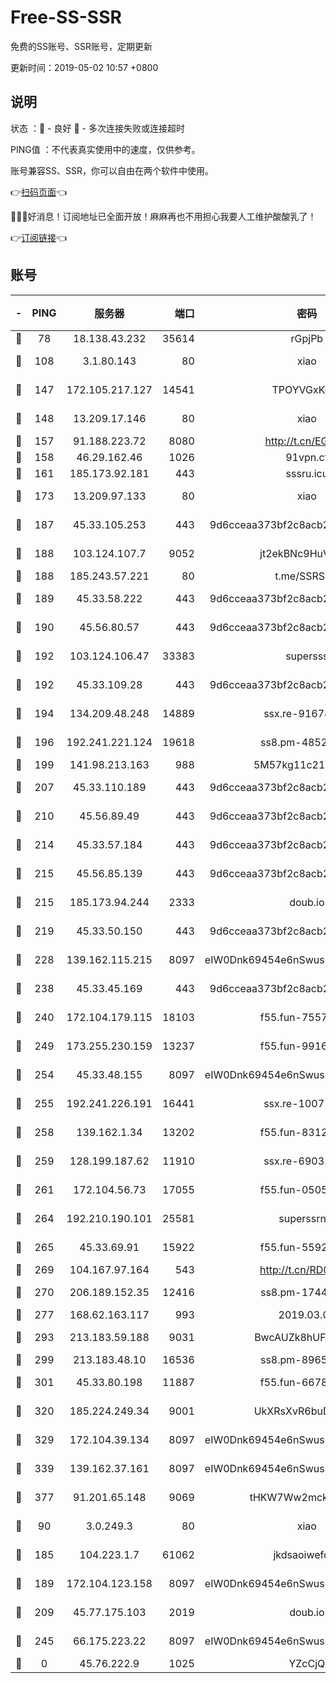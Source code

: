 # Free-SS-SSR

免费的SS账号、SSR账号，定期更新

更新时间：2019-05-02 10:57 +0800

## 说明

状态     ：🙂 - 良好 🙁 - 多次连接失败或连接超时

PING值   ：不代表真实使用中的速度，仅供参考。

账号兼容SS、SSR，你可以自由在两个软件中使用。

👉[扫码页面](https://liesauer.github.io/Free-SS-SSR/)👈

🎉🎉🎉好消息！订阅地址已全面开放！麻麻再也不用担心我要人工维护酸酸乳了！

👉[订阅链接](https://www.liesauer.net/yogurt/subscribe?ACCESS_TOKEN=DAYxR3mMaZAsaqUb)👈

## 账号

|-|PING|服务器|端口|密码|加密方式|区域|
|:----:|:----:|:-----:|-----:|:----:|:----:|:----:|
|🙂|78|18.138.43.232|35614|rGpjPb|rc4-md5|SG|
|🙂|108|3.1.80.143|80|xiao|aes-128-ctr|SG|
|🙂|147|172.105.217.127|14541|TPOYVGxKglpi|aes-256-cfb|JP|
|🙂|148|13.209.17.146|80|xiao|aes-128-ctr|KR|
|🙂|157|91.188.223.72|8080|http://t.cn/EGJIyrl|rc4-md5|RU|
|🙂|158|46.29.162.46|1026|91vpn.cf|rc4-md5|RU|
|🙂|161|185.173.92.181|443|sssru.icu|rc4-md5|RU|
|🙂|173|13.209.97.133|80|xiao|aes-128-ctr|KR|
|🙂|187|45.33.105.253|443|9d6cceaa373bf2c8acb22e60b6a58be6|aes-256-cfb|US|
|🙂|188|103.124.107.7|9052|jt2ekBNc9HuVtm2a|aes-256-cfb|US|
|🙂|188|185.243.57.221|80|t.me/SSRSUB|rc4-md5|US|
|🙂|189|45.33.58.222|443|9d6cceaa373bf2c8acb22e60b6a58be6|aes-256-cfb|US|
|🙂|190|45.56.80.57|443|9d6cceaa373bf2c8acb22e60b6a58be6|aes-256-cfb|US|
|🙂|192|103.124.106.47|33383|supersss|aes-256-cfb|US|
|🙂|192|45.33.109.28|443|9d6cceaa373bf2c8acb22e60b6a58be6|aes-256-cfb|US|
|🙂|194|134.209.48.248|14889|ssx.re-91674483|aes-256-cfb|US|
|🙂|196|192.241.221.124|19618|ss8.pm-48528266|aes-256-cfb|US|
|🙂|199|141.98.213.163|988|5M57kg11c214qDmK|chacha20|KR|
|🙂|207|45.33.110.189|443|9d6cceaa373bf2c8acb22e60b6a58be6|aes-256-cfb|US|
|🙂|210|45.56.89.49|443|9d6cceaa373bf2c8acb22e60b6a58be6|aes-256-cfb|US|
|🙂|214|45.33.57.184|443|9d6cceaa373bf2c8acb22e60b6a58be6|aes-256-cfb|US|
|🙂|215|45.56.85.139|443|9d6cceaa373bf2c8acb22e60b6a58be6|aes-256-cfb|US|
|🙂|215|185.173.94.244|2333|doub.io|aes-128-ctr|RU|
|🙂|219|45.33.50.150|443|9d6cceaa373bf2c8acb22e60b6a58be6|aes-256-cfb|US|
|🙂|228|139.162.115.215|8097|eIW0Dnk69454e6nSwuspv9DmS201tQ0D|aes-256-cfb|JP|
|🙂|238|45.33.45.169|443|9d6cceaa373bf2c8acb22e60b6a58be6|aes-256-cfb|US|
|🙂|240|172.104.179.115|18103|f55.fun-75573208|aes-256-cfb|SG|
|🙂|249|173.255.230.159|13237|f55.fun-99168886|aes-256-cfb|US|
|🙂|254|45.33.48.155|8097|eIW0Dnk69454e6nSwuspv9DmS201tQ0D|aes-256-cfb|US|
|🙂|255|192.241.226.191|16441|ssx.re-10071101|aes-256-cfb|US|
|🙂|258|139.162.1.34|13202|f55.fun-83127427|aes-256-cfb|SG|
|🙂|259|128.199.187.62|11910|ssx.re-69031695|aes-256-cfb|SG|
|🙂|261|172.104.56.73|17055|f55.fun-05056221|aes-256-cfb|SG|
|🙂|264|192.210.190.101|25581|superssrnet|aes-256-cfb|US|
|🙂|265|45.33.69.91|15922|f55.fun-55922817|aes-256-cfb|US|
|🙂|269|104.167.97.164|543|http://t.cn/RD0D7sx|rc4-md5|CA|
|🙂|270|206.189.152.35|12416|ss8.pm-17446857|aes-256-cfb|SG|
|🙂|277|168.62.163.117|993|2019.03.07|rc4-md5|US|
|🙂|293|213.183.59.188|9031|BwcAUZk8hUFAkDGN|aes-256-cfb|NL|
|🙂|299|213.183.48.10|16536|ss8.pm-89653411|rc4-md5|RU|
|🙂|301|45.33.80.198|11887|f55.fun-66780076|aes-256-cfb|US|
|🙂|320|185.224.249.34|9001|UkXRsXvR6buDMG2Y|aes-256-cfb|RU|
|🙂|329|172.104.39.134|8097|eIW0Dnk69454e6nSwuspv9DmS201tQ0D|aes-256-cfb|SG|
|🙂|339|139.162.37.161|8097|eIW0Dnk69454e6nSwuspv9DmS201tQ0D|aes-256-cfb|SG|
|🙂|377|91.201.65.148|9069|tHKW7Ww2mck9CHQG|aes-256-cfb|IT|
|🙂|90|3.0.249.3|80|xiao|aes-128-ctr|SG|
|🙂|185|104.223.1.7|61062|jkdsaoiwefdsa|aes-256-cfb|US|
|🙂|189|172.104.123.158|8097|eIW0Dnk69454e6nSwuspv9DmS201tQ0D|aes-256-cfb|JP|
|🙂|209|45.77.175.103|2019|doub.io|aes-128-ctr|SG|
|🙂|245|66.175.223.22|8097|eIW0Dnk69454e6nSwuspv9DmS201tQ0D|aes-256-cfb|US|
|🙁|0|45.76.222.9|1025|YZcCjQ|rc4-md5|JP|
